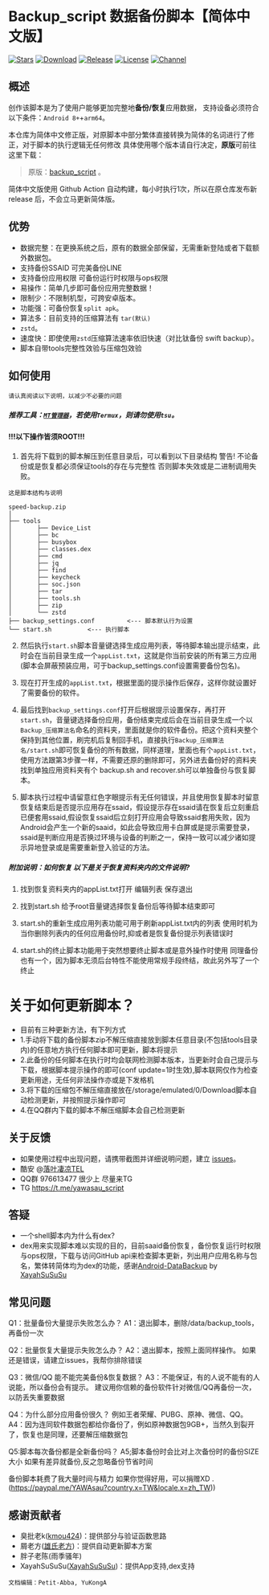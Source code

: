# Backup_script 数据备份脚本【简体中文版】
[![Stars](https://img.shields.io/github/stars/YAWAsau/backup_script?label=stars)](https://github.com/YAWAsau)
[![Download](https://img.shields.io/github/downloads/YAWAsau/backup_script/total)](https://github.com/YAWAsau/backup_script/releases)
[![Release](https://img.shields.io/github/v/release/YAWAsau/backup_script?label=release)](https://github.com/YAWAsau/backup_script/releases/latest)
[![License](https://img.shields.io/github/license/YAWAsau/backup_script?label=License)](https://choosealicense.com/licenses/gpl-3.0)
[![Channel](https://img.shields.io/badge/Follow-Telegram-blue.svg?logo=telegram)](https://t.me/yawasau_script)

## 概述

创作该脚本是为了使用户能够更加完整地**备份/恢复**应用数据，
支持设备必须符合以下条件：`Android 8+`+`arm64`。

本仓库为简体中文修正版，对原脚本中部分繁体直接转换为简体的名词进行了修正，对于脚本的执行逻辑无任何修改
具体使用哪个版本请自行决定，**原版**可前往这里下载：
> 原版：[backup_script](https://github.com/YAWAsau/backup_script) 。

简体中文版使用 Github Action 自动构建，每小时执行1次，所以在原仓库发布新 release 后，不会立马更新简体版。

## 优势

- 数据完整：在更换系统之后，原有的数据全部保留，无需重新登陆或者下载额外数据包。
- 支持备份SSAID 可完美备份LINE
- 支持备份应用权限 可备份运行时权限与ops权限
- 易操作：简单几步即可备份应用完整数据！
- 限制少：不限制机型，可跨安卓版本。
- 功能强：可备份恢复`split apk`。
- 算法多：目前支持的压缩算法有 `tar(默认)`
- `zstd`。
- 速度快：即使使用`zstd`压缩算法速率依旧快速（对比钛备份 swift backup）。
- 脚本自带tools完整性效验与压缩包效验
## 如何使用
`请认真阅读以下说明，以减少不必要的问题`

##### 推荐工具：[`MT管理器`](https://www.coolapk.com/apk/bin.mt.plus)，若使用`Termux`，则请勿使用`tsu`。

#### !!!以下操作皆须ROOT!!! ####

1. 首先将下载到的脚本解压到任意目录后，可以看到以下目录结构 警告! 不论备份或是恢复都必须保证tools的存在与完整性 否则脚本失效或是二进制调用失败。

`这是脚本结构与说明`
```
speed-backup.zip
│
├── tools
│       ├── Device_List
│       ├── bc
│       ├── busybox
│       ├── classes.dex
│       ├── cmd             
│       ├── jq                
│       ├── find              
│       ├── keycheck         
│       ├── soc.json
│       ├── tar
│       ├── tools.sh
│       ├── zip
│       └── zstd
├── backup_settings.conf         <--- 脚本默认行为设置
└── start.sh          <--- 执行脚本
```

2. 然后执行`start.sh`脚本音量键选择生成应用列表，等待脚本输出提示结束，此时会在当前目录生成一个`appList.txt`，这就是你当前安装的所有第三方应用(脚本会屏蔽预装应用，可于backup_settings.conf设置需要备份包名)。

3. 现在打开生成的`appList.txt`，根据里面的提示操作后保存，这样你就设置好了需要备份的软件。

4. 最后找到`backup_settings.conf`打开后根据提示设置保存，再打开`start.sh`，音量键选择备份应用，备份结束完成后会在当前目录生成一个以`Backup_压缩算法名`命名的资料夹，里面就是你的软件备份。把这个资料夹整个保持到其他位置，刷完机后复制回手机，直接执行`Backup_压缩算法名/start.sh`即可恢复备份的所有数据，同样道理，里面也有个`appList.txt`，使用方法跟第3步骤一样，不需要还原的删除即可，另外进去备份好的资料夹找到单独应用资料夹有个 backup.sh and recover.sh可以单独备份与恢复脚本。

5. 脚本执行过程中请留意红色字眼提示有无任何错误，并且使用恢复脚本时留意恢复结束后是否提示应用存在ssaid，假设提示存在ssaid请在恢复后立刻重启已便套用ssaid,假设恢复ssaid后立刻打开应用会导致ssaid套用失败，因为Android会产生一个新的saaid，如此会导致应用卡白屏或是提示需要登录，ssaid是判断应用是否换过环境与设备的判断之一，保持一致可以减少诸如提示异地登录或是需要重新登入验证的方法。


 ##### 附加说明：如何恢复 以下是关于恢复资料夹内的文件说明?

1. 找到恢复资料夹内的appList.txt打开 编辑列表 保存退出

2. 找到start.sh 给予root音量键选择恢复备份后等待脚本结束即可

3. start.sh的重新生成应用列表功能可用于刷新appList.txt内的列表 使用时机为当你删除列表内的任何应用备份时,抑或者是恢复备份提示列表错误时

4. start.sh的终止脚本功能用于突然想要终止脚本或是意外操作时使用 同理备份也有一个，因为脚本无须后台特性不能使用常规手段终结，故此另外写了一个终止


# 关于如何更新脚本？
- 目前有三种更新方法，有下列方式
- 1.手动将下载的备份脚本zip不解压缩直接放到脚本任意目录(不包括tools目录内)的任意地方执行任何脚本即可更新，脚本将提示
- 2.此备份的任何脚本在执行时均会联网检测脚本版本，当更新时会自己提示与下载，根据脚本提示操作的即可(conf update=1时生效),脚本联网仅作为检查更新用途，无任何非法操作亦或是下发格机
- 3.将下载的压缩包不解压缩直接放在/storage/emulated/0/Download脚本自动检测更新，并按照提示操作即可
- 4.在QQ群内下载的脚本不解压缩脚本会自己检测更新

## 关于反馈
- 如果使用过程中出现问题，请携带截图并详细说明问题，建立 [issues](https://github.com/YAWAsau/backup_script/issues)。
- 酷安 @[落叶凄凉TEL](http://www.coolapk.com/u/2277637)
- QQ群 976613477 很少上 尽量来TG
- TG https://t.me/yawasau_script

## 答疑
- 一个shell脚本内为什么有dex?
- dex用来实现脚本难以实现的目的，目前saaid备份恢复，备份恢复运行时权限与ops权限，下载与访问GitHub api来检查脚本更新，列出用户应用名称与包名，繁体转简体均为dex的功能，感谢[Android-DataBackup](https://github.com/XayahSuSuSu/Android-DataBackup) by [XayahSuSuSu](https://github.com/XayahSuSuSu)

## 常见问题

Q1：批量备份大量提示失败怎么办？
A1：退出脚本，删除/data/backup_tools，再备份一次

Q2：批量恢复大量提示失败怎么办？
A2：退出脚本，按照上面同样操作。 如果还是错误，请建立issues，我帮你排除错误

Q3：微信/QQ 能不能完美备份&恢复数据？
A3：不能保证，有的人说不能有的人说能，所以备份会有提示。 建议用你信赖的备份软件针对微信/QQ再备份一次，以防丢失重要数据

Q4：为什么部分应用备份很久？ 例如王者荣耀、PUBG、原神、微信、QQ。
A4：因为连同软件数据包都给你备份了，例如原神数据包9GB+，当然久到裂开了，恢复也是同理，还要解压缩数据包

Q5:脚本每次备份都是全新备份吗？
A5;脚本备份时会比对上次备份时的备份SIZE大小 如果有差异就备份,反之忽略备份节省时间

备份脚本耗费了我大量时间与精力 如果你觉得好用，可以捐赠XD
.(https://paypal.me/YAWAsau?country.x=TW&locale.x=zh_TW))


## 感谢贡献者
- 臭批老k([kmou424](https://github.com/kmou424))：提供部分与验证函数思路
- 屑老方([雄氏老方](http://www.coolapk.com/u/665894))：提供自动更新脚本方案
- 胖子老陈(雨季骚年)
- XayahSuSuSu([XayahSuSuSu](https://github.com/XayahSuSuSu))：提供App支持,dex支持

`文档编辑：Petit-Abba, YuKongA`
